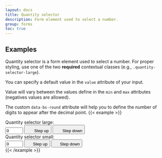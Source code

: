 ```yaml
---
layout: docs
title: Quantity selector
description: Form element used to select a number.
group: forms
toc: true
---
```


## Examples

Quantity selector is a form element used to select a number. For proper styling, use one of the two **required** contextual classes (e.g., `.quantity-selector-large`).

You can specify a default value in the `value` attribute of your input.

Value will vary between the values define in the `min` and `max` attributes (negatives values are allowed).

The custom `data-bs-round` attribute will help you to define the number of digits to appear after the decimal point.
{{< example >}}
<div class="quantity-selector quantity-selector-large">
    <label class="input-group-text" for="inputQuantitySelector1">Quantity selector large: </label>
    <div class="input-group">
        <input type="number" id="inputQuantitySelector1" class="form-control"
            data-bs-step="counter" name="quantity" title="quantity" value="0" min="0" max="10" step="1" data-bs-round="0" aria-label="Quantity selector" readonly>
        <button type="button" class="btn btn-icon btn-secondary" data-bs-step="down">
            <svg width="1.25rem" height="1.25rem" fill="currentColor" aria-hidden="true" focusable="false" class="me-1">
                <use xlink:href="/docs/{{< param docs_version >}}/assets/img/boosted-sprite.svg#remove" />
            </svg>
            <span class="visually-hidden">Step up</span>
        </button>
        <button type="button" class="btn btn-icon btn-secondary" data-bs-step="up">
            <svg width="1.25rem" height="1.25rem" fill="currentColor" aria-hidden="true" focusable="false" class="me-1">
                <use xlink:href="/docs/{{< param docs_version >}}/assets/img/boosted-sprite.svg#add" />
            </svg>
            <span class="visually-hidden">Step down</span>
        </button>
    </div>
</div>
<div class="quantity-selector quantity-selector-small">
    <label class="input-group-text" for="inputQuantitySelector2">Quantity selector small: </label>
    <div class="input-group">
        <input type="number" id="inputQuantitySelector2" class="form-control"
            data-bs-step="counter" name="quantity" title="quantity" value="0" min="0" max="10" step="1" data-bs-round="0" aria-label="Quantity selector" readonly>
        <button type="button" class="btn btn-icon btn-secondary btn-sm" data-bs-step="down">
            <svg width="1rem" height="1rem" fill="currentColor" aria-hidden="true" focusable="false" class="me-1">
                <use xlink:href="/docs/{{< param docs_version >}}/assets/img/boosted-sprite.svg#remove" />
            </svg>
            <span class="visually-hidden">Step up</span>
        </button>
        <button type="button" class="btn btn-icon btn-secondary btn-sm" data-bs-step="up">
            <svg width="1rem" height="1rem" fill="currentColor" aria-hidden="true" focusable="false" class="me-1">
                <use xlink:href="/docs/{{< param docs_version >}}/assets/img/boosted-sprite.svg#add" />
            </svg>
            <span class="visually-hidden">Step down</span>
        </button>
    </div>
</div>
{{< /example >}}
